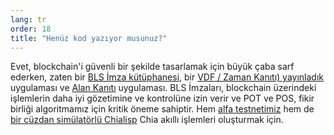 ```yaml
---
lang: tr
order: 18
title: "Henüz kod yazıyor musunuz?"
---
```


Evet, blockchain'i güvenli bir şekilde tasarlamak için büyük çaba sarf ederken, zaten bir [BLS İmza kütüphanesi](https://github.com/Chia-Network/bls-signatures), bir [VDF / Zaman Kanıtı) yayınladık ](https://github.com/Chia-Network/vdf-competition) uygulaması ve [Alan Kanıtı](https://github.com/Chia-Network/proofofspace) uygulaması. BLS İmzaları, blockchain üzerindeki işlemlerin daha iyi gözetimine ve kontrolüne izin verir ve POT ve POS, fikir birliği algoritmamız için kritik öneme sahiptir. Hem [alfa testnetimiz](https://www.chia.net/2019/11/26/alpha-release.en.html) hem de [bir cüzdan simülatörlü Chialisp](https://www.chia.net/2019/11/27/chialisp.en.html) Chia akıllı işlemleri oluşturmak için.
